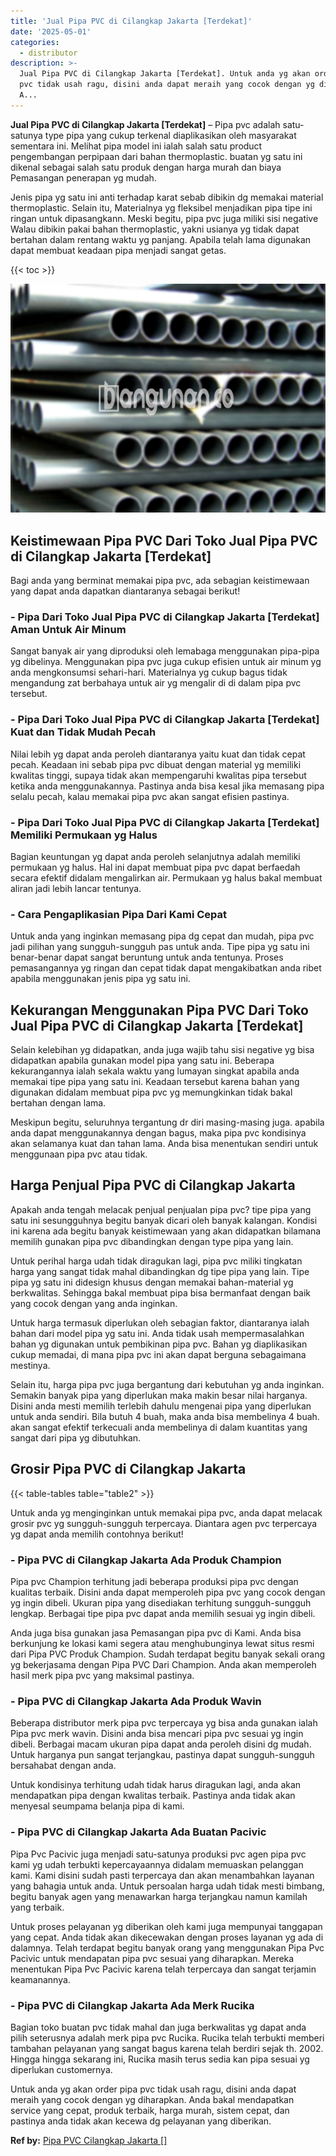 ```yaml
---
title: 'Jual Pipa PVC di Cilangkap Jakarta [Terdekat]'
date: '2025-05-01'
categories:
  - distributor
description: >-
  Jual Pipa PVC di Cilangkap Jakarta [Terdekat]. Untuk anda yg akan order pipa
  pvc tidak usah ragu, disini anda dapat meraih yang cocok dengan yg diharapkan.
  A...
---
```


**Jual Pipa PVC di Cilangkap Jakarta \[Terdekat\]** – Pipa pvc adalah satu-satunya type pipa yang cukup terkenal diaplikasikan oleh masyarakat sementara ini. Melihat pipa model ini ialah salah satu product pengembangan perpipaan dari bahan thermoplastic. buatan yg satu ini dikenal sebagai salah satu produk dengan harga murah dan biaya Pemasangan penerapan yg mudah.

Jenis pipa yg satu ini anti terhadap karat sebab dibikin dg memakai material thermoplastic. Selain itu, Materialnya yg fleksibel menjadikan pipa tipe ini ringan untuk dipasangkann. Meski begitu, pipa pvc juga miliki sisi negative Walau dibikin pakai bahan thermoplastic, yakni usianya yg tidak dapat bertahan dalam rentang waktu yg panjang. Apabila telah lama digunakan dapat membuat keadaan pipa menjadi sangat getas.

{{< toc >}}

![Jual Pipa PVC di Cilangkap Jakarta [Terdekat]](/images/jaul-pipa-pvc-43.png)

## Keistimewaan Pipa PVC Dari Toko Jual Pipa PVC di Cilangkap Jakarta \[Terdekat\]

Bagi anda yang berminat memakai pipa pvc, ada sebagian keistimewaan yang dapat anda dapatkan diantaranya sebagai berikut!

### \- Pipa Dari Toko Jual Pipa PVC di Cilangkap Jakarta \[Terdekat\] Aman Untuk Air Minum

Sangat banyak air yang diproduksi oleh lemabaga menggunakan pipa-pipa yg dibelinya. Menggunakan pipa pvc juga cukup efisien untuk air minum yg anda mengkonsumsi sehari-hari. Materialnya yg cukup bagus tidak mengandung zat berbahaya untuk air yg mengalir di di dalam pipa pvc tersebut.

### \- Pipa Dari Toko Jual Pipa PVC di Cilangkap Jakarta \[Terdekat\] Kuat dan Tidak Mudah Pecah

Nilai lebih yg dapat anda peroleh diantaranya yaitu kuat dan tidak cepat pecah. Keadaan ini sebab pipa pvc dibuat dengan material yg memiliki kwalitas tinggi, supaya tidak akan mempengaruhi kwalitas pipa tersebut ketika anda menggunakannya. Pastinya anda bisa kesal jika memasang pipa selalu pecah, kalau memakai pipa pvc akan sangat efisien pastinya.

### \- Pipa Dari Toko Jual Pipa PVC di Cilangkap Jakarta \[Terdekat\] Memiliki Permukaan yg Halus

Bagian keuntungan yg dapat anda peroleh selanjutnya adalah memiliki permukaan yg halus. Hal ini dapat membuat pipa pvc dapat berfaedah secara efektif didalam mengalirkan air. Permukaan yg halus bakal membuat aliran jadi lebih lancar tentunya.

### \- Cara Pengaplikasian Pipa Dari Kami Cepat

Untuk anda yang inginkan memasang pipa dg cepat dan mudah, pipa pvc jadi pilihan yang sungguh-sungguh pas untuk anda. Tipe pipa yg satu ini benar-benar dapat sangat beruntung untuk anda tentunya. Proses pemasangannya yg ringan dan cepat tidak dapat mengakibatkan anda ribet apabila menggunakan jenis pipa yg satu ini.

## Kekurangan Menggunakan Pipa PVC Dari Toko Jual Pipa PVC di Cilangkap Jakarta \[Terdekat\]

Selain kelebihan yg didapatkan, anda juga wajib tahu sisi negative yg bisa didapatkan apabila gunakan model pipa yang satu ini. Beberapa kekurangannya ialah sekala waktu yang lumayan singkat apabila anda memakai tipe pipa yang satu ini. Keadaan tersebut karena bahan yang digunakan didalam membuat pipa pvc yg memungkinkan tidak bakal bertahan dengan lama.

Meskipun begitu, seluruhnya tergantung dr diri masing-masing juga. apabila anda dapat menggunakannya dengan bagus, maka pipa pvc kondisinya akan selamanya kuat dan tahan lama. Anda bisa menentukan sendiri untuk menggunaan pipa pvc atau tidak.

## Harga Penjual Pipa PVC di Cilangkap Jakarta

Apakah anda tengah melacak penjual penjualan pipa pvc? tipe pipa yang satu ini sesungguhnya begitu banyak dicari oleh banyak kalangan. Kondisi ini karena ada begitu banyak keistimewaan yang akan didapatkan bilamana memilih gunakan pipa pvc dibandingkan dengan type pipa yang lain.

Untuk perihal harga udah tidak diragukan lagi, pipa pvc miliki tingkatan harga yang sangat tidak mahal dibandingkan dg tipe pipa yang lain. Tipe pipa yg satu ini didesign khusus dengan memakai bahan-material yg berkwalitas. Sehingga bakal membuat pipa bisa bermanfaat dengan baik yang cocok dengan yang anda inginkan.

Untuk harga termasuk diperlukan oleh sebagian faktor, diantaranya ialah bahan dari model pipa yg satu ini. Anda tidak usah mempermasalahkan bahan yg digunakan untuk pembikinan pipa pvc. Bahan yg diaplikasikan cukup memadai, di mana pipa pvc ini akan dapat berguna sebagaimana mestinya.

Selain itu, harga pipa pvc juga bergantung dari kebutuhan yg anda inginkan. Semakin banyak pipa yang diperlukan maka makin besar nilai harganya. Disini anda mesti memilih terlebih dahulu mengenai pipa yang diperlukan untuk anda sendiri. Bila butuh 4 buah, maka anda bisa membelinya 4 buah. akan sangat efektif terkecuali anda membelinya di dalam kuantitas yang sangat dari pipa yg dibutuhkan.

## Grosir Pipa PVC di Cilangkap Jakarta

{{< table-tables table="table2" >}}

Untuk anda yg menginginkan untuk memakai pipa pvc, anda dapat melacak grosir pvc yg sungguh-sungguh terpercaya. Diantara agen pvc terpercaya yg dapat anda memilih contohnya berikut!

### \- Pipa PVC di Cilangkap Jakarta Ada Produk Champion

Pipa pvc Champion terhitung jadi beberapa produksi pipa pvc dengan kualitas terbaik. Disini anda dapat memperoleh pipa pvc yang cocok dengan yg ingin dibeli. Ukuran pipa yang disediakan terhitung sungguh-sungguh lengkap. Berbagai tipe pipa pvc dapat anda memilih sesuai yg ingin dibeli.

Anda juga bisa gunakan jasa Pemasangan pipa pvc di Kami. Anda bisa berkunjung ke lokasi kami segera atau menghubunginya lewat situs resmi dari Pipa PVC Produk Champion. Sudah terdapat begitu banyak sekali orang yg bekerjasama dengan Pipa PVC Dari Champion. Anda akan memperoleh hasil merk pipa pvc yang maksimal pastinya.

### \- Pipa PVC di Cilangkap Jakarta Ada Produk Wavin

Beberapa distributor merk pipa pvc terpercaya yg bisa anda gunakan ialah Pipa pvc merk wavin. Disini anda bisa mencari pipa pvc sesuai yg ingin dibeli. Berbagai macam ukuran pipa dapat anda peroleh disini dg mudah. Untuk harganya pun sangat terjangkau, pastinya dapat sungguh-sungguh bersahabat dengan anda.

Untuk kondisinya terhitung udah tidak harus diragukan lagi, anda akan mendapatkan pipa dengan kwalitas terbaik. Pastinya anda tidak akan menyesal seumpama belanja pipa di kami.

### \- Pipa PVC di Cilangkap Jakarta Ada Buatan Pacivic

Pipa Pvc Pacivic juga menjadi satu-satunya produksi pvc agen pipa pvc kami yg udah terbukti kepercayaannya didalam memuaskan pelanggan kami. Kami disini sudah pasti terpercaya dan akan menambahkan layanan yang bahagia untuk anda. Untuk persoalan harga udah tidak mesti bimbang, begitu banyak agen yang menawarkan harga terjangkau namun kamilah yang terbaik.

Untuk proses pelayanan yg diberikan oleh kami juga mempunyai tanggapan yang cepat. Anda tidak akan dikecewakan dengan proses layanan yg ada di dalamnya. Telah terdapat begitu banyak orang yang menggunakan Pipa Pvc Pacivic untuk mendapatan pipa pvc sesuai yang diharapkan. Mereka menentukan Pipa Pvc Pacivic karena telah terpercaya dan sangat terjamin keamanannya.

### \- Pipa PVC di Cilangkap Jakarta Ada Merk Rucika

Bagian toko buatan pvc tidak mahal dan juga berkwalitas yg dapat anda pilih seterusnya adalah merk pipa pvc Rucika. Rucika telah terbukti memberi tambahan pelayanan yang sangat bagus karena telah berdiri sejak th. 2002. Hingga hingga sekarang ini, Rucika masih terus sedia kan pipa sesuai yg diperlukan customernya.

Untuk anda yg akan order pipa pvc tidak usah ragu, disini anda dapat meraih yang cocok dengan yg diharapkan. Anda bakal mendapatkan service yang cepat, produk terbaik, harga murah, sistem cepat, dan pastinya anda tidak akan kecewa dg pelayanan yang diberikan.

**Ref by:** [Pipa PVC Cilangkap Jakarta []](https://id.wikipedia.org/wiki/Pipa)
